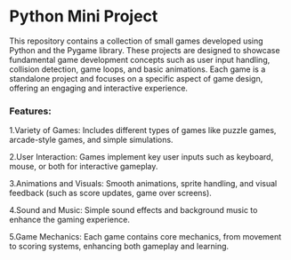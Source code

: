 # Python Mini Project

This repository contains a collection of small games developed using Python and the Pygame library. These projects are designed to showcase fundamental game development concepts such as user input handling, collision detection, game loops, and basic animations. Each game is a standalone project and focuses on a specific aspect of game design, offering an engaging and interactive experience.

### Features:

1.Variety of Games: Includes different types of games like puzzle games, arcade-style games, and simple simulations.

2.User Interaction: Games implement key user inputs such as keyboard, mouse, or both for interactive gameplay.

3.Animations and Visuals: Smooth animations, sprite handling, and visual feedback (such as score updates, game over screens).

4.Sound and Music: Simple sound effects and background music to enhance the gaming experience.

5.Game Mechanics: Each game contains core mechanics, from movement to scoring systems, enhancing both gameplay and learning.
